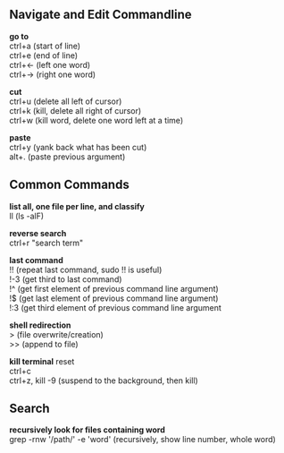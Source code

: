 ## Navigate and Edit Commandline
**go to**  
ctrl+a (start of line)  
ctrl+e (end of line)  
ctrl+&larr; (left one word)  
ctrl+&rarr; (right one word)  

**cut**  
ctrl+u (delete all left of cursor)  
ctrl+k (kill, delete all right of cursor)  
ctrl+w (kill word, delete one word left at a time)  

**paste**  
ctrl+y (yank back what has been cut)  
alt+. (paste previous argument) 

## Common Commands
**list all, one file per line, and classify**  
ll (ls -alF)  

**reverse search**  
ctrl+r "search term"  

**last command**  
!! (repeat last command, sudo !! is useful)  
!-3 (get third to last command)  
!^ (get first element of previous command line argument)  
!$ (get last element of previous command line argument)  
!:3 (get third element of previous command line argument  

**shell redirection**  
\> (file overwrite/creation)  
\>> (append to file)  

**kill terminal**
reset  
ctrl+c  
ctrl+z, kill -9 (suspend to the background, then kill)  

## Search
**recursively look for files containing word**  
grep -rnw '/path/' -e 'word' (recursively, show line number, whole word)  
